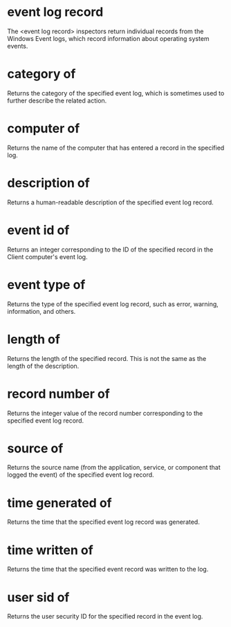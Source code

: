 # event log record

The &lt;event log record&gt; inspectors return individual records from the Windows Event logs, which record information about operating system events.

# category of <event log record>

Returns the category of the specified event log, which is sometimes used to further describe the related action.

# computer of <event log record>

Returns the name of the computer that has entered a record in the specified log.

# description of <event log record>

Returns a human-readable description of the specified event log record.

# event id of <event log record>

Returns an integer corresponding to the ID of the specified record in the Client computer&#39;s event log.

# event type of <event log record>

Returns the type of the specified event log record, such as error, warning, information, and others.

# length of <event log record>

Returns the length of the specified record. This is not the same as the length of the description.

# record number of <event log record>

Returns the integer value of the record number corresponding to the specified event log record.

# source of <event log record>

Returns the source name (from the application, service, or component that logged the event) of the specified event log record.

# time generated of <event log record>

Returns the time that the specified event log record was generated.

# time written of <event log record>

Returns the time that the specified event record was written to the log.

# user sid of <event log record>

Returns the user security ID for the specified record in the event log.
